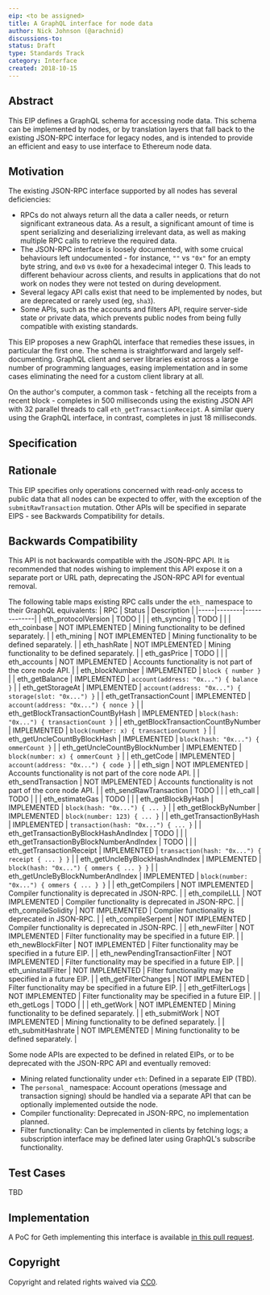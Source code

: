```yaml
---
eip: <to be assigned>
title: A GraphQL interface for node data
author: Nick Johnson (@arachnid)
discussions-to: 
status: Draft
type: Standards Track
category: Interface
created: 2018-10-15
---
```


## Abstract
This EIP defines a GraphQL schema for accessing node data. This schema can be implemented by nodes, or by translation layers that fall back to the existing JSON-RPC interface for legacy nodes, and is intended to provide an efficient and easy to use interface to Ethereum node data.

## Motivation
The existing JSON-RPC interface supported by all nodes has several deficiencies:

 - RPCs do not always return all the data a caller needs, or return significant extraneous data. As a result, a significant amount of time is spent serializing and deserializing irrelevant data, as well as making multiple RPC calls to retrieve the required data.
 - The JSON-RPC interface is loosely documented, with some cruical behaviours left undocumented - for instance, `""` vs `"0x"` for an empty byte string, and `0x0` vs `0x00` for a hexadecimal integer 0. This leads to different behaviour across clients, and results in applications that do not work on nodes they were not tested on during development.
 - Several legacy API calls exist that need to be implemented by nodes, but are deprecated or rarely used (eg, `sha3`).
 - Some APIs, such as the accounts and filters API, require server-side state or private data, which prevents public nodes from being fully compatible with existing standards.

This EIP proposes a new GraphQL interface that remedies these issues, in particular the first one. The schema is straightforward and largely self-documenting. GraphQL client and server libraries exist across a large number of programming languages, easing implementation and in some cases eliminating the need for a custom client library at all.

On the author's computer, a common task - fetching all the receipts from a recent block - completes in 500 milliseconds using the existing JSON API with 32 parallel threads to call `eth_getTransactionReceipt`. A similar query using the GraphQL interface, in contrast, completes in just 18 milliseconds.

## Specification

## Rationale
This EIP specifies only operations concerned with read-only access to public data that all nodes can be expected to offer, with the exception of the `submitRawTransaction` mutation. Other APIs will be specified in separate EIPS - see Backwards Compatibility for details.

## Backwards Compatibility
This API is not backwards compatible with the JSON-RPC API. It is recommended that nodes wishing to implement this API expose it on a separate port or URL path, deprecating the JSON-RPC API for eventual removal.

The following table maps existing RPC calls under the `eth_` namespace to their GraphQL equivalents:
| RPC | Status | Description |
|-----|--------|-------------|
| eth_protocolVersion | TODO | |
| eth_syncing | TODO | |
| eth_coinbase | NOT IMPLEMENTED | Mining functionality to be defined separately. |
| eth_mining | NOT IMPLEMENTED | Mining functionality to be defined separately. |
| eth_hashRate | NOT IMPLEMENTED | Mining functionality to be defined separately. |
| eth_gasPrice | TODO | |
| eth_accounts | NOT IMPLEMENTED | Accounts functionality is not part of the core node API. |
| eth_blockNumber | IMPLEMENTED |  `block { number }` |
| eth_getBalance | IMPLEMENTED |  `account(address: "0x...") { balance }` |
| eth_getStorageAt | IMPLEMENTED |  `account(address: "0x...") { storage(slot: "0x...") }` |
| eth_getTransactionCount | IMPLEMENTED |  `account(address: "0x...") { nonce }` |
| eth_getBlockTransactionCountByHash | IMPLEMENTED |  `block(hash: "0x...") { transactionCount }` |
| eth_getBlockTransactionCountByNumber | IMPLEMENTED |  `block(number: x) { transactionCounnt }` |
| eth_getUncleCountByBlockHash | IMPLEMENTED |  `block(hash: "0x...") { ommerCount }` |
| eth_getUncleCountByBlockNumber | IMPLEMENTED |  `block(number: x) { ommerCount }` |
| eth_getCode | IMPLEMENTED |  `account(address: "0x...") { code }` |
| eth_sign | NOT IMPLEMENTED | Accounts functionality is not part of the core node API. |
| eth_sendTransaction | NOT IMPLEMENTED | Accounts functionality is not part of the core node API. |
| eth_sendRawTransaction |  TODO | |
| eth_call |  TODO | |
| eth_estimateGas |  TODO | |
| eth_getBlockByHash | IMPLEMENTED |  `block(hash: "0x...") { ... }` |
| eth_getBlockByNumber | IMPLEMENTED |  `block(number: 123) { ... }` |
| eth_getTransactionByHash | IMPLEMENTED |  `transaction(hash: "0x...") { ... }` |
| eth_getTransactionByBlockHashAndIndex |  TODO | |
| eth_getTransactionByBlockNumberAndIndex |  TODO | |
| eth_getTransactionReceipt | IMPLEMENTED |  `transaction(hash: "0x...") { receipt { ... } }` |
| eth_getUncleByBlockHashAndIndex | IMPLEMENTED |  `block(hash: "0x...") { ommers { ... } }` |
| eth_getUncleByBlockNumberAndIndex | IMPLEMENTED |  `block(number: "0x...") { ommers { ... } }` |
| eth_getCompilers | NOT IMPLEMENTED | Compiler functionality is deprecated in JSON-RPC. |
| eth_compileLLL | NOT IMPLEMENTED | Compiler functionality is deprecated in JSON-RPC. |
| eth_compileSolidity | NOT IMPLEMENTED | Compiler functionality is deprecated in JSON-RPC. |
| eth_compileSerpent | NOT IMPLEMENTED | Compiler functionality is deprecated in JSON-RPC. |
| eth_newFilter | NOT IMPLEMENTED | Filter functionality may be specified in a future EIP. |
| eth_newBlockFilter | NOT IMPLEMENTED | Filter functionality may be specified in a future EIP. |
| eth_newPendingTransactionFilter | NOT IMPLEMENTED | Filter functionality may be specified in a future EIP. |
| eth_uninstallFilter | NOT IMPLEMENTED | Filter functionality may be specified in a future EIP. |
| eth_getFilterChanges | NOT IMPLEMENTED | Filter functionality may be specified in a future EIP. |
| eth_getFilterLogs | NOT IMPLEMENTED | Filter functionality may be specified in a future EIP. |
| eth_getLogs |  TODO | |
| eth_getWork | NOT IMPLEMENTED | Mining functionality to be defined separately. |
| eth_submitWork | NOT IMPLEMENTED | Mining functionality to be defined separately. |
| eth_submitHashrate | NOT IMPLEMENTED | Mining functionality to be defined separately. |

Some node APIs are expected to be defined in related EIPs, or to be deprecated with the JSON-RPC API and eventually removed:

 - Mining related functionality under `eth`: Defined in a separate EIP (TBD).
 - The `personal_` namespace: Account operations (message and transaction signing) should be handled via a separate API that can be optionally implemented outside the node.
 - Compiler functionality: Deprecated in JSON-RPC, no implementation planned.
 - Filter functionality: Can be implemented in clients by fetching logs; a subscription interface may be defined later using GraphQL's subscribe functionality.

## Test Cases
TBD

## Implementation
A PoC for Geth implementing this interface is available [in this pull request](https://github.com/ethereum/go-ethereum/pull/17903).

## Copyright
Copyright and related rights waived via [CC0](https://creativecommons.org/publicdomain/zero/1.0/).
